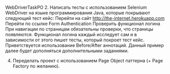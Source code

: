 WebDriverTaskPO
2. 	Написать тесты с использованием Selenium WebDriver на языке программирования Java, 
которые покрывают следующий тест кейс:
Перейти на сайт http://the-internet.herokuapp.com
Перейти по ссылке Form Authentication
Проверить функционал логина
При навигации по страницам обязательны проверки, что страницы появляются. Функционал логина каждый исследует сам 
и в зависимости от этого пишет тесты, который покроет тест кейс. 
Приветствуется использование Before/After аннотаций. Данный пример далее будет дополняться дополнительными заданиями.

4. Переделать проект с использованием Page Object паттерна (+ Page Factory по желанию).

